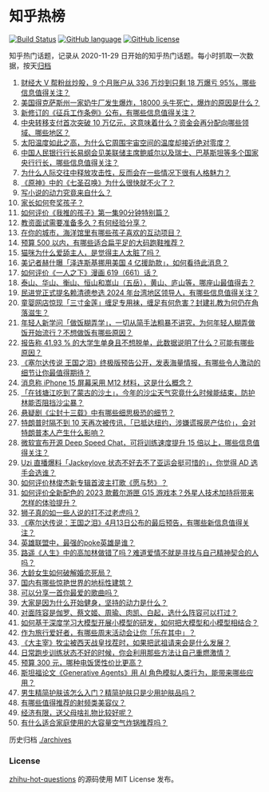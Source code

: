 # 知乎热榜
[![Build Status](https://github.com/ToWeLong/zhihu-hot-questions/workflows/CI/badge.svg)](https://github.com/ToWeLong/zhihu-hot-questions/actions)
[![GitHub language](https://img.shields.io/badge/language-golang-orange.svg)](https://golang.org/)
[![GitHub license](https://img.shields.io/github/license/ToWeLong/zhihu-hot-questions)](https://github.com/ToWeLong/zhihu-hot-questions/blob/main/LICENSE)

知乎热门话题，记录从 2020-11-29 日开始的知乎热门话题。每小时抓取一次数据，按天[归档](./archives)

<!-- BEGIN -->

1. [财经大 V 帮粉丝炒股，9 个月账户从 336 万炒到只剩 18 万爆亏 95%，哪些信息值得关注？](https://www.zhihu.com/question/595305140)
1. [美国得克萨斯州一家奶牛厂发生爆炸，18000 头牛死亡，爆炸的原因是什么？](https://www.zhihu.com/question/595354670)
1. [新修订的《征兵工作条例》公布，有哪些信息值得关注？](https://www.zhihu.com/question/595309486)
1. [中央转移支付首次突破 10 万亿元，这意味着什么？资金会再分配向哪些领域、哪些地区？](https://www.zhihu.com/question/595425847)
1. [太阳温度如此之高，为什么它周围宇宙空间的温度却接近绝对零度？](https://www.zhihu.com/question/566493844)
1. [中国人民银行行长易纲会见美联储主席鲍威尔以及瑞士、巴基斯坦等多个国家央行行长，哪些信息值得关注？](https://www.zhihu.com/question/595504988)
1. [为什么人际交往中释放攻击性，反而会在一些情况下很有人格魅力？](https://www.zhihu.com/question/533622671)
1. [《原神》中的《七圣召唤》为什么很快就不火了？](https://www.zhihu.com/question/594289239)
1. [写小说的动力究竟来自什么？](https://www.zhihu.com/question/593885470)
1. [家长如何夸奖孩子？](https://www.zhihu.com/question/594931344)
1. [如何评价《我推的孩子》第一集90分钟特别篇？](https://www.zhihu.com/question/590182625)
1. [教资面试需要准备多久？有何经验分享？](https://www.zhihu.com/question/434319793)
1. [在你的城市，海洋馆里有哪些孩子喜欢的互动项目？](https://www.zhihu.com/question/593514370)
1. [预算 500 以内，有哪些适合扁平足的大码跑鞋推荐？](https://www.zhihu.com/question/589794334)
1. [猫咪为什么爱舔主人，是觉得主人太脏了吗？](https://www.zhihu.com/question/594846603)
1. [美记者赫什曝「泽连斯基挪用美国 4 亿援助款」，如何看待此消息？](https://www.zhihu.com/question/595367199)
1. [如何评价《一人之下》漫画 619（661）话？](https://www.zhihu.com/question/595465150)
1. [泰山、华山、衡山、恒山和嵩山（五岳），黄山、庐山等，哪座山最值得去？](https://www.zhihu.com/question/49004553)
1. [民进党正式提名赖清德参选 2024 年台湾地区领导人，有哪些信息值得关注？](https://www.zhihu.com/question/595138312)
1. [童婴网店惊现「三寸金莲」缠足专用袜，缠足有何危害？封建礼教为何仍在角落滋生？](https://www.zhihu.com/question/595131643)
1. [年轻人新学问「做饭糊弄学」，一切从简手法粗暴不讲究，为何年轻人糊弄做饭开始流行？不想做饭有哪些原因？](https://www.zhihu.com/question/595350624)
1. [报告称 41.93 % 的大学生单身且不想脱单，此数据说明了什么？可能有哪些原因？](https://www.zhihu.com/question/595298961)
1. [《塞尔达传说 王国之泪》终极版预告公开，发表海量情报，有哪些令人激动的细节让你最值得期待？](https://www.zhihu.com/question/595294455)
1. [消息称 iPhone 15 屏幕采用 M12 材料，这是什么概念？](https://www.zhihu.com/question/594932513)
1. [「在钱塘江吃到了蒙古的沙土」，今年的沙尘天气究竟什么时候能结束，防护林能否阻挡沙尘暴？](https://www.zhihu.com/question/595310220)
1. [悬疑剧《尘封十三载》中有哪些细思极恐的细节？](https://www.zhihu.com/question/594056002)
1. [特朗普时隔不到 10 天再次被传讯，「已抵达纽约，涉嫌谎报房产估价」，会对特朗普本人产生什么影响？](https://www.zhihu.com/question/595369188)
1. [微软宣布开源 Deep Speed Chat，可将训练速度提升 15 倍以上，哪些信息值得关注？](https://www.zhihu.com/question/595311294)
1. [Uzi 直播爆料「Jackeylove 状态不好去不了亚运会挺可惜的」，你觉得 AD 选手会选谁？](https://www.zhihu.com/question/595137383)
1. [如何评价林俊杰新专辑首波主打歌《愿与愁》？](https://www.zhihu.com/question/595445056)
1. [如何评价全新配色的 2023 款戴尔游匣 G15 游戏本？外星人技术加持将带来怎样的体验提升？](https://www.zhihu.com/question/587142796)
1. [狮子真的如一些人说的打不过老虎吗？](https://www.zhihu.com/question/52247693)
1. [《塞尔达传说：王国之泪》4月13日公布的最后预告，有哪些新信息值得关注？](https://www.zhihu.com/question/595261626)
1. [英雄联盟中，最强的poke英雄是谁？](https://www.zhihu.com/question/595113859)
1. [路遥《人生》中的高加林做错了吗？难道爱情不就是寻找与自己精神契合的人吗？](https://www.zhihu.com/question/35755752)
1. [大龄女生如何破解婚恋死局？](https://www.zhihu.com/question/594830145)
1. [国内有哪些惊艳世界的地标性建筑？](https://www.zhihu.com/question/592475226)
1. [可以分享一首你最爱的歌曲吗？](https://www.zhihu.com/question/595201143)
1. [大家是因为什么开始健身，坚持的动力是什么？](https://www.zhihu.com/question/594724869)
1. [对面阵容是伽罗、蔡文姬、周瑜、肉凯、白起，选什么阵容可以打过？](https://www.zhihu.com/question/530278128)
1. [如何基于深度学习大模型开展小模型的研发，如何把大模型和小模型相结合？](https://www.zhihu.com/question/594938636)
1. [作为旅行爱好者，有哪些周末活动会让你「乐在其中」？](https://www.zhihu.com/question/594041321)
1. [《大主宰》牧尘被西天战皇找茬时，如果把武祖请来会是什么发展？](https://www.zhihu.com/question/594960681)
1. [日常跑步训练状态不好的时候，你会利用那些方法让自己重燃激情？](https://www.zhihu.com/question/594215545)
1. [预算 300 元，哪种电饭煲性价比更高？](https://www.zhihu.com/question/591688093)
1. [斯坦福论文《Generative Agents》用 AI 角色模拟人类行为，能带来哪些应用？](https://www.zhihu.com/question/594898530)
1. [男生精简护肤该怎么入门？精简护肤只是少用护肤品吗？](https://www.zhihu.com/question/593686508)
1. [有哪些值得推荐的射频类美容仪？](https://www.zhihu.com/question/586331634)
1. [经济有限，送父母啥礼物比较好呢？](https://www.zhihu.com/question/594875461)
1. [有什么适合家庭使用的大容量空气炸锅推荐吗？](https://www.zhihu.com/question/591071749)

<!-- END -->

历史归档 [./archives](./archives)


### License
[zhihu-hot-questions](https://github.com/towelong/zhihu-hot-questions) 的源码使用 MIT License 发布。
